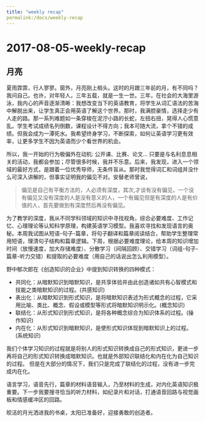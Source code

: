 ```yaml
---
title: "weekly recap"
permalink:/docs/weekly-recap
---
```




# 2017-08-05-weekly-recap

## 月亮

夏雨霏霏，行人寥寥。窗外，月亮刚上梢头。这时的月跟三年前的月，有不同吗？我问自己。也许，对年轻人，三年五载，就是一生一世。三年，在社会的大海里游泳，我内心的声音逐渐清晰：我想改变当下的英语教育，将学生从词汇语法的苦海中解脱出来，让学生真正会用英语了解这个世界。那时，我满腔豪情，选择走少有人走的路。那一系列难题如一条穿梭在泥泞小路的长蛇，左扭右扭，晃得人心慌意乱。学生考试成绩名列倒数，课程设计不得方向；我本可随大流，拿个不错的成绩。但我会成为一潭死水。我希望终身学习，不断探索，如何让英语学习更有效率，让更多学生不因为英语而少个看世界的机会。

所以，我一开始的行为极偏外在动机: 公开课、比赛、论文... 只要是与名利息息相关的活动，我都会参加；尽管很多时候，我并不乐意。后来，我发现，进入一个领域的最好方式，是跟着一位优秀导师，无条件盲从。那时我觉得词汇和词组并没什么可深入讲解的，但事实证明我的偏见不对。安替老师曾说，

> 偏见是自己有平衡方法的，人必须有深度，其次,才谈有没有偏见，一个没有偏见又没有深度的人是没有意义的人，一个有偏见但是有深度的人是有价值的人，首先要做到有深度然后再没有偏见。

为了教学的深度，我从不同学科领域的知识中寻找视角，综合必要难度、工作记忆、心理理论等认知科学原理，构建英语学习模型。我喜欢寻找和发现语言的奥秘。本周我试图从短语-句子-篇章，将句子翻译和篇章阅读结合，帮助学生整理常用短语，理清句子结构和篇章逻辑。下周，根据必要难度理论，给本周的知识增加时间（放慢速度，加大存储难度）、分散学习（间隔回顾）、交错学习（词组-句子-篇章-听力交错）和提取的必要难度（用自己的话说出怎么利用模型）。


野中郁次郎在《创造知识的企业》中提到知识转换的四种模式：

- 共同化：从暗默知识到暗默知识，是共享体验并由此创造诸如共有心智模式和技能之类暗默知识的过程。(共感知识)
- 表出化：从暗默知识到形式知识，是将暗默知识表述为形式概念的过程，它采用比喻、类比、概念、假设或模型等形式将暗默知识明示化。(概念知识)
- 联结化：从形式知识到形式知识，是将各种概念综合为知识体系的过程。(操作知识)
- 内在化：从形式知识到暗默知识，是使形式知识体现到暗默知识上的过程。(系统知识)

我们个体学习知识的过程就是将别人的形式知识转换成自己的形式知识，更进一步再将自己的形式知识转换成暗默知识。也就是外部知识联结化和内在化为自己知识的过程。
但是在大部分的情况下，我们只是完成了联结化的过程，没有进一步完成内在化。

语言学习，语音先行，篇章的材料语音输入，乃至材料的生成，对内化英语知识极重要。下一步我要搜寻恰当的听力材料，如纪录片和对话，打通语音回路与视觉画板和情感缓冲区的回路。

皎洁的月光洒进我的书桌，太阳已准备好，迎接勇敢的创造者。
